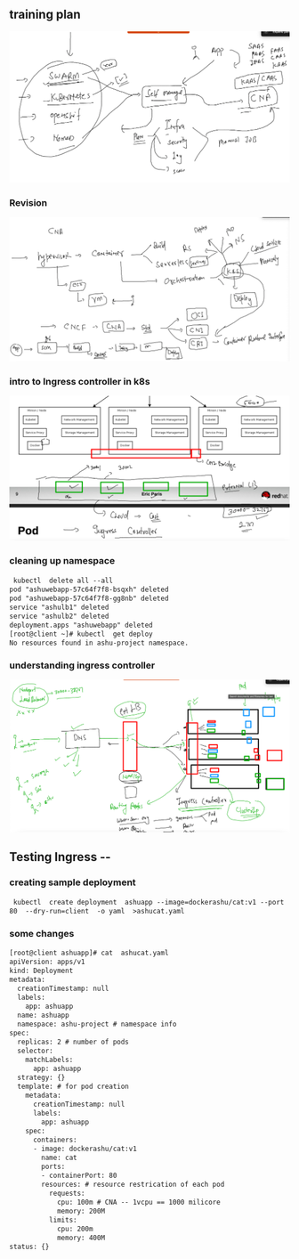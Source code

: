 ## training plan 

<img src="cna.png">

### Revision 

<img src="rev.png">

### intro to Ingress controller in k8s 

<img src="ingress.png">

### cleaning up namespace 

```
 kubectl  delete all --all
pod "ashuwebapp-57c64f7f8-bsqxh" deleted
pod "ashuwebapp-57c64f7f8-gg8nb" deleted
service "ashulb1" deleted
service "ashulb2" deleted
deployment.apps "ashuwebapp" deleted
[root@client ~]# kubectl  get deploy 
No resources found in ashu-project namespace.
```

### understanding ingress controller 

<img src="ingressc.png">

## Testing Ingress -- 

### creating sample deployment 

```
 kubectl  create deployment  ashuapp --image=dockerashu/cat:v1 --port 80  --dry-run=client  -o yaml  >ashucat.yaml
```

### some changes 

```
[root@client ashuapp]# cat  ashucat.yaml 
apiVersion: apps/v1
kind: Deployment
metadata:
  creationTimestamp: null
  labels:
    app: ashuapp
  name: ashuapp
  namespace: ashu-project # namespace info 
spec:
  replicas: 2 # number of pods 
  selector:
    matchLabels:
      app: ashuapp
  strategy: {}
  template: # for pod creation 
    metadata:
      creationTimestamp: null
      labels:
        app: ashuapp
    spec:
      containers:
      - image: dockerashu/cat:v1
        name: cat
        ports:
        - containerPort: 80
        resources: # resource restrication of each pod 
          requests:
            cpu: 100m # CNA -- 1vcpu == 1000 milicore 
            memory: 200M
          limits:
            cpu: 200m
            memory: 400M 
status: {}

```

